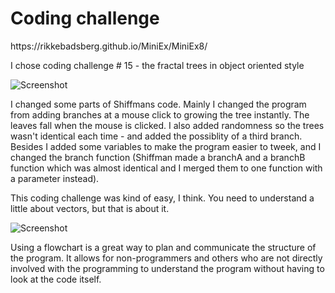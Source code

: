 <h1>Coding challenge</h1>
https://rikkebadsberg.github.io/MiniEx/MiniEx8/

<p>I chose coding challenge # 15 - the fractal trees in object oriented style</p>

![Screenshot](https://rikkebadsberg.github.io/MiniEx/MiniEx8/screenshot.png)

<p>I changed some parts of Shiffmans code. Mainly I changed the program from adding branches at a mouse click to growing the tree instantly. The leaves fall when the mouse is clicked. I also added randomness so the trees wasn't identical each time - and added the possiblity of a third branch. Besides I added some variables to make the program easier to tweek, and I changed the branch function (Shiffman made a branchA and a branchB function which was almost identical and I merged them to one function with a parameter instead).</p>
<p>This coding challenge was kind of easy, I think. You need to understand a little about vectors, but that is about it.</p>

![Screenshot](https://rikkebadsberg.github.io/MiniEx/MiniEx8/Flowchart.png)

<p>Using a flowchart is a great way to plan and communicate the structure of the program. It allows for non-programmers and others who are not directly involved with the programming to understand the program without having to look at the code itself.</p>
